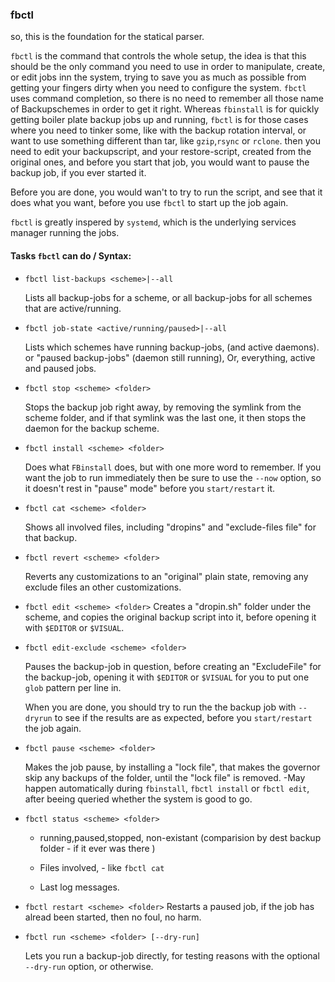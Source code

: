 ### fbctl


so, this is the foundation for the statical parser.

`fbctl` is the command that controls the whole setup, the
idea is that this should be the only command you need to use
in order to manipulate, create, or edit jobs inn the system,
trying to save you as much as possible from getting your
fingers dirty when you need to configure the system.
`fbctl` uses command completion, so there is no need to
remember all those name of Backupschemes in order to get it
right. Whereas `fbinstall` is for quickly getting boiler
plate backup jobs up and running, `fbctl` is for those cases
where you need to tinker some, like with the backup rotation
interval, or want to use something different than tar, like
`gzip`,`rsync` or `rclone`. then you need to edit your
backupscript, and your restore-script, created from the
original ones, and before you start that job, you would want
to pause the backup job, if you ever started it. 

Before you are done, you would wan't to try to run the
script, and see that it does what you want, before you use
`fbctl` to start up the job again.

`fbctl` is greatly inspered by `systemd`, which is the
underlying services manager running the jobs.

#### Tasks `fbctl` can do / Syntax:

* `fbctl list-backups <scheme>|--all`

  Lists all backup-jobs for a scheme, or all backup-jobs for all
	schemes that are active/running.

* `fbctl job-state <active/running/paused>|--all`

  Lists which schemes have running backup-jobs, (and active
	daemons). or "paused backup-jobs" (daemon still running),
	Or, everything, active and paused jobs. 

* `fbctl stop <scheme> <folder>`

   Stops the backup job right away, by removing the symlink
	 from the scheme folder, and if that symlink was the last
	 one, it then stops the daemon for the backup scheme.

* `fbctl install <scheme> <folder>`

	 Does what `FBinstall` does, but with one more word to
	 remember. If you  want the job to run immediately then be sure
	 to use the `--now` option, so it doesn't rest in "pause"
	 mode" before you `start/restart` it.

* `fbctl cat <scheme> <folder>`

	 Shows all involved files, including "dropins" and
	 "exclude-files file" for that backup.

* `fbctl revert <scheme> <folder>`

	 Reverts any customizations to an "original" plain state,
	 removing any exclude files an other customizations.


	<!--- renaming the "dropin.sh" folder
	to `"dropin.sh".old`.. --->

* `fbctl edit <scheme> <folder>` Creates a "dropin.sh"
	folder under the scheme, and copies the original backup
	script into it, before opening it with `$EDITOR` or
	`$VISUAL`.
	
	<!--- TODO: maybe have some kind of lock mechanism, so that any
	backups are skipped while the edit is in progress..
	And, then there is the conundrum with the restore script,
	does this script require a restore script as well. 
	Then you might as well use `FBctl restart <scheme>
	<folder>` when you have created the restore script.
	--->

* `fbctl edit-exclude <scheme> <folder>`

   Pauses the backup-job in question, before creating an
	"ExcludeFile"  for the backup-job, opening it with `$EDITOR` or
	`$VISUAL` for you to put one `glob` pattern per line in.

	When you are done, you should try to run the the backup
	job with `--dryrun` to see if the results are as expected,
	before you `start/restart` the job again.


* `fbctl pause <scheme> <folder>`

   Makes the job pause, by installing a "lock file", that
	 makes the governor skip any backups of the folder, until
	 the "lock file" is removed. -May happen automatically
	 during `fbinstall`, `fbctl install` or `fbctl edit`,
	 after beeing queried whether the system is good to go.


	 <!--- TODO: forskjellige statuser på backup jobs, og hva
	 de innebaere. Beskrive. ---> 


* `fbctl status <scheme> <folder>`

	* running,paused,stopped, non-existant (comparision by
		dest backup folder - if it ever was there )

	* Files involved, - like `fbctl cat`

	* Last log messages.

* `fbctl restart <scheme> <folder>`
  Restarts a paused job, if the job has alread been started,
	then no foul, no harm.

* `fbctl run <scheme> <folder> [--dry-run]`

  Lets you run a backup-job directly, for testing reasons
	with the optional `--dry-run` option, or otherwise.

